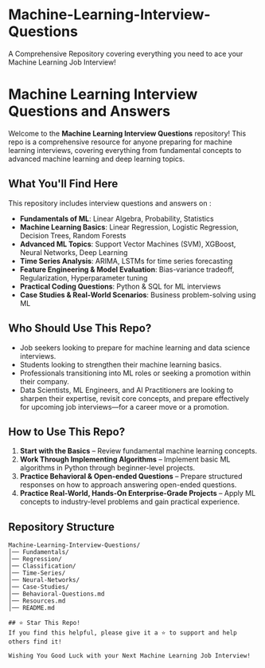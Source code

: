 # Machine-Learning-Interview-Questions
A Comprehensive Repository covering everything you need to ace your Machine Learning Job Interview! 
# Machine Learning Interview Questions and Answers

Welcome to the **Machine Learning Interview Questions** repository! This repo is a comprehensive resource for anyone preparing for machine learning interviews, covering everything from fundamental concepts to advanced machine learning and deep learning topics.

## What You'll Find Here 
This repository includes interview questions and answers on :
- **Fundamentals of ML**: Linear Algebra, Probability, Statistics
- **Machine Learning Basics**: Linear Regression, Logistic Regression, Decision Trees, Random Forests
- **Advanced ML Topics**: Support Vector Machines (SVM), XGBoost, Neural Networks, Deep Learning
- **Time Series Analysis**: ARIMA, LSTMs for time series forecasting
- **Feature Engineering & Model Evaluation**: Bias-variance tradeoff, Regularization, Hyperparameter tuning
- **Practical Coding Questions**: Python & SQL for ML interviews
- **Case Studies & Real-World Scenarios**: Business problem-solving using ML

## Who Should Use This Repo?
- Job seekers looking to prepare for machine learning and data science interviews.
- Students looking to strengthen their machine learning basics.
- Professionals transitioning into ML roles or seeking a promotion within their company.
-  Data Scientists, ML Engineers, and AI Practitioners are looking to sharpen their expertise, revisit core concepts, and prepare 
   effectively for upcoming job interviews—for a career move or a promotion.
## How to Use This Repo?
1. **Start with the Basics** – Review fundamental machine learning concepts.
2. **Work Through Implementing Algorithms** – Implement basic ML algorithms in Python through beginner-level projects.
3. **Practice Behavioral & Open-ended Questions** – Prepare structured responses on how to approach answering open-ended questions.
4. **Practice Real-World, Hands-On Enterprise-Grade Projects** – Apply ML concepts to industry-level problems and gain practical experience.

## Repository Structure
```
Machine-Learning-Interview-Questions/
│── Fundamentals/
│── Regression/
│── Classification/
│── Time-Series/
│── Neural-Networks/
│── Case-Studies/
│── Behavioral-Questions.md
│── Resources.md
│── README.md

## ⭐ Star This Repo!
If you find this helpful, please give it a ⭐ to support and help others find it!

Wishing You Good Luck with your Next Machine Learning Job Interview!
